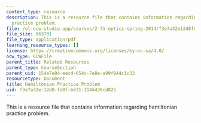 ```yaml
---
content_type: resource
description: This is a resource file that contains information regarding hamiltonian
  practice problem.
file: /ol-ocw-studio-app/courses/2-71-optics-spring-2014/f3e7a32e12d8fd0fb631114d436cd825_MIT2_71S14_hamiltonian.pdf
file_size: 863781
file_type: application/pdf
learning_resource_types: []
license: https://creativecommons.org/licenses/by-nc-sa/4.0/
ocw_type: OCWFile
parent_title: Related Resources
parent_type: CourseSection
parent_uid: 154e7e04-eecd-654c-7e8e-a99f944c1c33
resourcetype: Document
title: Hamiltonian Practice Problem
uid: f3e7a32e-12d8-fd0f-b631-114d436cd825
---
```

This is a resource file that contains information regarding hamiltonian practice problem.